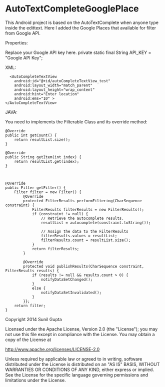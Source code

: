AutoTextCompleteGooglePlace
===========================

This Android project is based on the AutoTextComplete when anyone type inside the edittext. Here I added the Google Places that available for filter from Google API.


Properties:


  Replace your Google API key here.
	private static final String API_KEY = "Google API Key";
	
XML:

	  <AutoCompleteTextView
        android:id="@+id/autoCompleteTextView_test"
        android:layout_width="match_parent"
        android:layout_height="wrap_content"
        android:hint="Enter location"
        android:ems="10" >
    </AutoCompleteTextView>
	
JAVA:

You need to implements the Filterable Class and its override method:

    @Override
    public int getCount() {
        return resultList.size();
    }

    @Override
    public String getItem(int index) {
        return resultList.get(index);
    }

  
    
    @Override
    public Filter getFilter() {
        Filter filter = new Filter() {
            @Override
            protected FilterResults performFiltering(CharSequence constraint) {
                FilterResults filterResults = new FilterResults();
                if (constraint != null) {
                    // Retrieve the autocomplete results.
                    resultList = autocomplete(constraint.toString());

                    // Assign the data to the FilterResults
                    filterResults.values = resultList;
                    filterResults.count = resultList.size();
                }
                return filterResults;
            }

            @Override
            protected void publishResults(CharSequence constraint, FilterResults results) {
                if (results != null && results.count > 0) {
                    notifyDataSetChanged();
                }
                else {
                    notifyDataSetInvalidated();
                }
            }};
        return filter;
    }
    
    
Copyright 2014 Sunil Gupta

Licensed under the Apache License, Version 2.0 (the "License"); you may not use this file except in compliance with the License. You may obtain a copy of the License at

http://www.apache.org/licenses/LICENSE-2.0

Unless required by applicable law or agreed to in writing, software distributed under the License is distributed on an "AS IS" BASIS, WITHOUT WARRANTIES OR CONDITIONS OF ANY KIND, either express or implied. See the License for the specific language governing permissions and limitations under the License.
